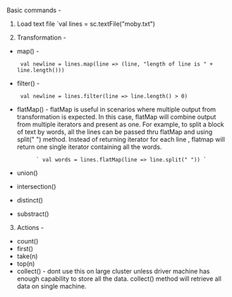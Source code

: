 Basic commands - 

1. Load text file
`val lines = sc.textFile("moby.txt")

2. Transformation - 
  - map() -  
    
     ` val newline = lines.map(line => (line, "length of line is " + line.length()))`
  
  - filter() -
  
     ` val newline = lines.filter(line => line.length() > 0)`
  - flatMap() - flatMap is useful in scenarios where multiple output from transformation is expected. In this case, flatMap will combine               output from multiple iterators and present as one. For example, to split a block of text by words, all the lines can be
                passed thru flatMap and using split(" ") method. Instead of returning iterator for each line , flatmap will return one single iterator containing all the words.

              ` val words = lines.flatMap(line => line.split(" ")) `
              
  - union()
  - intersection()
  - distinct()
  - substract()

    
3. Actions -
  - count()
  - first()
  - take(n) 
  - top(n)
  - collect() - dont use this on large cluster unless driver machine has enough capability to store all the data. collect()
                method will retrieve all data on single machine.

